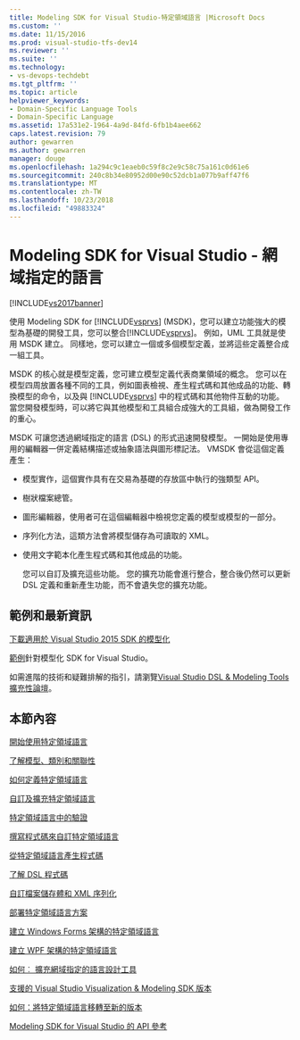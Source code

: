 ```yaml
---
title: Modeling SDK for Visual Studio-特定領域語言 |Microsoft Docs
ms.custom: ''
ms.date: 11/15/2016
ms.prod: visual-studio-tfs-dev14
ms.reviewer: ''
ms.suite: ''
ms.technology:
- vs-devops-techdebt
ms.tgt_pltfrm: ''
ms.topic: article
helpviewer_keywords:
- Domain-Specific Language Tools
- Domain-Specific Language
ms.assetid: 17a531e2-1964-4a9d-84fd-6fb1b4aee662
caps.latest.revision: 79
author: gewarren
ms.author: gewarren
manager: douge
ms.openlocfilehash: 1a294c9c1eaeb0c59f8c2e9c58c75a161c0d61e6
ms.sourcegitcommit: 240c8b34e80952d00e90c52dcb1a077b9aff47f6
ms.translationtype: MT
ms.contentlocale: zh-TW
ms.lasthandoff: 10/23/2018
ms.locfileid: "49883324"
---
```

# <a name="modeling-sdk-for-visual-studio---domain-specific-languages"></a>Modeling SDK for Visual Studio - 網域指定的語言
[!INCLUDE[vs2017banner](../includes/vs2017banner.md)]

使用 Modeling SDK for [!INCLUDE[vsprvs](../includes/vsprvs-md.md)] (MSDK)，您可以建立功能強大的模型為基礎的開發工具，您可以整合[!INCLUDE[vsprvs](../includes/vsprvs-md.md)]。 例如，UML 工具就是使用 MSDK 建立。 同樣地，您可以建立一個或多個模型定義，並將這些定義整合成一組工具。  
  
 MSDK 的核心就是模型定義，您可建立模型定義代表商業領域的概念。 您可以在模型四周放置各種不同的工具，例如圖表檢視、產生程式碼和其他成品的功能、轉換模型的命令，以及與 [!INCLUDE[vsprvs](../includes/vsprvs-md.md)] 中的程式碼和其他物件互動的功能。 當您開發模型時，可以將它與其他模型和工具組合成強大的工具組，做為開發工作的重心。  
  
 MSDK 可讓您透過網域指定的語言 (DSL) 的形式迅速開發模型。 一開始是使用專用的編輯器一併定義結構描述或抽象語法與圖形標記法。 VMSDK 會從這個定義產生：  
  
- 模型實作，這個實作具有在交易為基礎的存放區中執行的強類型 API。  
  
- 樹狀檔案總管。  
  
- 圖形編輯器，使用者可在這個編輯器中檢視您定義的模型或模型的一部分。  
  
- 序列化方法，這類方法會將模型儲存為可讀取的 XML。  
  
- 使用文字範本化產生程式碼和其他成品的功能。  
  
  您可以自訂及擴充這些功能。 您的擴充功能會進行整合，整合後仍然可以更新 DSL 定義和重新產生功能，而不會遺失您的擴充功能。  
  
## <a name="samples-and-the-latest-information"></a>範例和最新資訊  
 [下載適用於 Visual Studio 2015 SDK 的模型化](http://www.microsoft.com/download/details.aspx?id=48148)  
  
 [範例](http://go.microsoft.com/fwlink/?LinkId=186128)針對模型化 SDK for Visual Studio。  
  
 如需進階的技術和疑難排解的指引，請瀏覽[Visual Studio DSL & Modeling Tools 擴充性論壇](http://go.microsoft.com/fwlink/?LinkID=186074)。  
  
## <a name="in-this-section"></a>本節內容  
 [開始使用特定領域語言](../modeling/getting-started-with-domain-specific-languages.md)  
  
 [了解模型、類別和關聯性](../modeling/understanding-models-classes-and-relationships.md)  
  
 [如何定義特定領域語言](../modeling/how-to-define-a-domain-specific-language.md)  
  
 [自訂及擴充特定領域語言](../modeling/customizing-and-extending-a-domain-specific-language.md)  
  
 [特定領域語言中的驗證](../modeling/validation-in-a-domain-specific-language.md)  
  
 [撰寫程式碼來自訂特定領域語言](../modeling/writing-code-to-customise-a-domain-specific-language.md)  
  
 [從特定領域語言產生程式碼](../modeling/generating-code-from-a-domain-specific-language.md)  
  
 [了解 DSL 程式碼](../modeling/understanding-the-dsl-code.md)  
  
 [自訂檔案儲存體和 XML 序列化](../modeling/customizing-file-storage-and-xml-serialization.md)  
  
 [部署特定領域語言方案](../modeling/deploying-domain-specific-language-solutions.md)  
  
 [建立 Windows Forms 架構的特定領域語言](../modeling/creating-a-windows-forms-based-domain-specific-language.md)  
  
 [建立 WPF 架構的特定領域語言](../modeling/creating-a-wpf-based-domain-specific-language.md)  
  
 [如何︰ 擴充網域指定的語言設計工具](../modeling/how-to-extend-the-domain-specific-language-designer.md)  
  
 [支援的 Visual Studio Visualization & Modeling SDK 版本](../modeling/supported-visual-studio-editions-for-visualization-amp-modeling-sdk.md)  
  
 [如何：將特定領域語言移轉至新的版本](../modeling/how-to-migrate-a-domain-specific-language-to-a-new-version.md)  
  
 [Modeling SDK for Visual Studio 的 API 參考](../modeling/api-reference-for-modeling-sdk-for-visual-studio.md)



